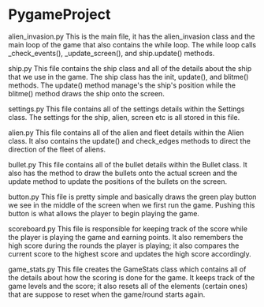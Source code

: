 # PygameProject

alien_invasion.py
    This is the main file, it has the alien_invasion class and the main loop of the game that also contains the while loop. The while loop calls _check_events(), _update_screen(), and ship.update() methods.

ship.py
    This file contains the ship class and all of the details about the ship that we use in the game. The ship class has the init, update(), and blitme() methods. The update() method manage's the ship's position while the blitme() method draws the ship onto the screen.

settings.py
    This file contains all of the settings details within the Settings class. The settings for the ship, alien, screen etc is all stored in this file.

alien.py
    This file contains all of the alien and fleet details within the Alien class. It also contains the update() and check_edges methods to direct the direction of the fleet of aliens.

bullet.py
    This file contains all of the bullet details within the Bullet class. It also has the method to draw the bullets onto the actual screen and the update method to update the positions of the bullets on the screen.

button.py
    This file is pretty simple and basically draws the green play button we see in the middle of the screen when we first run the game. Pushing this button is what allows the player to begin playing the game. 

scoreboard.py
    This file is responsible for keeping track of the score while the player is playing the game and earning points. It also remembers the high score during the rounds the player is playing; it also compares the current score to the highest score and updates the high score accordingly.

game_stats.py
    This file creates the GameStats class which contains all of the details about how the scoring is done for the game. It keeps track of the game levels and the score; it also resets all of the elements (certain ones) that are suppose to reset when the game/round starts again.
